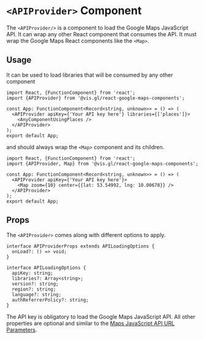 # `<APIProvider>` Component

The `<APIProvider/>` is a component to load the Google Maps JavaScript API. It can wrap any other React component that consumes the API. It must wrap the Google Maps React components like the `<Map>`.

## Usage

It can be used to load libraries that will be consumed by any other component

```tsx
import React, {FunctionComponent} from 'react';
import {APIProvider} from '@vis.gl/react-google-maps-components';

const App: FunctionComponent<Record<string, unknown>> = () => (
  <APIProvider apiKey={'Your API key here'} libraries={['places']}>
    <AnyComponentUsingPlaces />
  </APIProvider>
);
export default App;
```

and should always wrap the `<Map>` component and its children.

```tsx
import React, {FunctionComponent} from 'react';
import {APIProvider, Map} from '@vis.gl/react-google-maps-components';

const App: FunctionComponent<Record<string, unknown>> = () => (
  <APIProvider apiKey={'Your API key here'}>
    <Map zoom={10} center={{lat: 53.54992, lng: 10.00678}} />
  </APIProvider>
);
export default App;
```

## Props

The `<APIProvider>` comes along with different options to apply.

```tsx
interface APIProviderProps extends APILoadingOptions {
  onLoad?: () => void;
}
```

```tsx
interface APILoadingOptions {
  apiKey: string;
  libraries?: Array<string>;
  version?: string;
  region?: string;
  language?: string;
  authReferrerPolicy?: string;
}
```

The API key is obligatory to load the Google Maps JavaScript API. All other properties are optional and similar to the [Maps JavaScript API URL Parameters](https://developers.google.com/maps/documentation/javascript/url-params).

